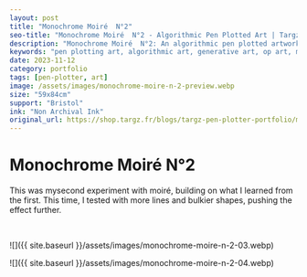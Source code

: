 ```yaml
---
layout: post
title: "Monochrome Moiré  N°2"
seo-title: "Monochrome Moiré  N°2 - Algorithmic Pen Plotted Art | Targz"
description: "Monochrome Moiré  N°2: An algorithmic pen plotted artwork featuring geometric patterns. 59x84cm non archival ink on Bristol paper."
keywords: "pen plotting art, algorithmic art, generative art, op art, mathematical art, geometric patterns, bristol paper, precision plotting"
date: 2023-11-12
category: portfolio
tags: [pen-plotter, art]
image: /assets/images/monochrome-moire-n-2-preview.webp
size: "59x84cm"
support: "Bristol"
ink: "Non Archival Ink"
original_url: https://shop.targz.fr/blogs/targz-pen-plotter-portfolio/monochrome-moire-n-2
---
```


# Monochrome Moiré  N°2


This was mysecond experiment with moiré, building on what I learned from the first. This time, I tested with more lines and bulkier shapes, pushing the effect further.

 

![]({{ site.baseurl }}/assets/images/monochrome-moire-n-2-03.webp)

![]({{ site.baseurl }}/assets/images/monochrome-moire-n-2-04.webp)
